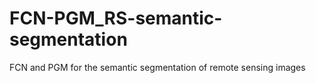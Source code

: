 # FCN-PGM_RS-semantic-segmentation
FCN and PGM for the semantic segmentation of remote sensing images
